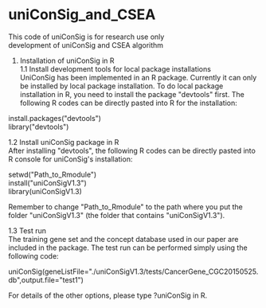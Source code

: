 # uniConSig_and_CSEA
This code of uniConSig is for research use only<br>
development of uniConSig and CSEA algorithm<br>

1. Installation of uniConSig in R<br>
1.1 Install development tools for local package installations<br>
UniConSig has been implemented in an R package. Currently it can only be installed by local package installation. To do local package installation in R, you need to install the package "devtools" first. The following R codes can be directly pasted into R for the installation:<br>

install.packages("devtools")<br>
library("devtools")<br>

1.2 Install uniConSig package in R<br>
After installing "devtools", the following R codes can be directly pasted into R console for uniConSig's installation:<br>

setwd("Path_to_Rmodule")<br>
install("uniConSigV1.3")<br>
library(uniConSigV1.3)<br>

Remember to change "Path_to_Rmodule" to the path where you put the folder "uniConSigV1.3" (the folder that contains "uniConSigV1.3"). <br> 

1.3 Test run<br>
The training gene set and the concept database used in our paper are included in the package. The test run can be performed simply using the following code:<br>

uniConSig(geneListFile="./uniConSigV1.3/tests/CancerGene_CGC20150525.db",output.file="test1")<br>

For details of the other options, please type ?uniConSig in R.<br>
